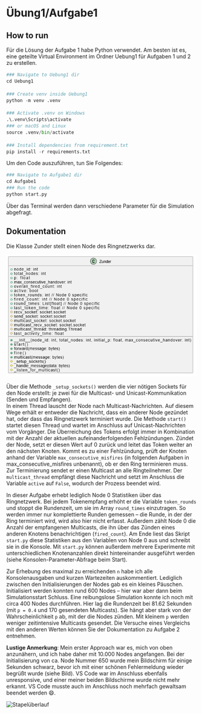 # Übung1/Aufgabe1

## How to run

Für die Lösung der Aufgabe 1 habe Python verwendet.
Am besten ist es, eine geteilte Virtual Environment im Ordner Uebung1 für Aufgaben 1 und 2 zu erstellen.

```python
### Navigate to Uebung1 dir
cd Uebung1

### Create venv inside Uebung1
python -m venv .venv

### Activate .venv on Windows
.\.venv\Scripts\activate
### or macOS and Linux
source .venv/bin/activate

### Install dependencies from requirement.txt
pip install -r requirements.txt
```

Um den Code auszuführen, tun Sie Folgendes:

```python
### Navigate to Aufgabe1 dir
cd Aufgabe1
### Run the code
python start.py
```

Über das Terminal werden dann verschiedene Parameter für die Simulation abgefragt.

## Dokumentation

Die Klasse Zunder stellt einen Node des Ringnetzwerks dar.

![UML Zunder](./resources/Zunder_UML.png)

Über die Methode `_setup_sockets()` werden die vier nötigen Sockets für den Node erstellt: je zwei für die Multicast- und Unicast-Kommunikation (Senden und Empfangen).  
In einem Thread lauscht der Node nach Multicast-Nachrichten. Auf diesem Wege erhält er entweder die Nachricht, dass ein anderer Node gezündet hat, oder dass das Ringnetzwerk terminiert wurde. Die Methode `start()` startet diesen Thread und wartet im Anschluss auf Unicast-Nachrichten vom Vorgänger. Die Überreichung des Tokens erfolgt immer in Kombination mit der Anzahl der aktuellen aufeinanderfolgenden Fehlzündungen. Zündet der Node, setzt er diesen Wert auf 0 zurück und leitet das Token weiter an den nächsten Knoten. Kommt es zu einer Fehlzündung, prüft der Knoten anhand der Variable `max_consecutive_misfires` (in folgenden Aufgaben in max_consecutive_misfires unbenannt), ob er den Ring terminieren muss. Zur Terminierung sendet er einen Multicast an alle Ringteilnehmer. Der `multicast_thread` empfängt diese Nachricht und setzt im Anschluss die Variable `active` auf `False`, wodurch der Prozess beendet wird.

In dieser Aufgabe erhebt lediglich Node 0 Statistiken über das Ringnetzwerk. Bei jedem Tokenempfang erhöht er die Variable `token_rounds` und stoppt die Rundenzeit, um sie im Array `round_times` einzutragen. So werden immer nur komplettierte Runden gemessen – die Runde, in der der Ring terminiert wird, wird also hier nicht erfasst. Außerdem zählt Node 0 die Anzahl der empfangenen Multicasts, die ihn über das Zünden eines anderen Knotens benachrichtigen (`fired_count`). Am Ende liest das Skript `start.py` diese Statistiken aus den Variablen von Node 0 aus und schreibt sie in die Konsole. Mit `start.py` können außerdem mehrere Experimente mit unterschiedlichen Knotenanzahlen direkt hintereinander ausgeführt werden (siehe Konsolen-Parameter-Abfrage beim Start).

Zur Erhebung des maximal zu erreichenden `n` habe ich alle Konsolenausgaben und kurzen Wartezeiten auskommentiert. Lediglich zwischen den Initialisierungen der Nodes gab es ein kleines Päuschen. Initialisiert werden konnten rund 600 Nodes – hier war aber dann beim Simulationsstart Schluss. Eine reibungslose Simulation konnte ich noch mit circa 400 Nodes durchführen. Hier lag die Rundenzeit bei 81.62 Sekunden (mit `p = 0.4` und 170 gesendeten Multicasts). Sie hängt aber stark von der Wahrscheinlichkeit `p` ab, mit der die Nodes zünden. Mit kleinem `p` werden weniger zeitintensive Multicasts gesendet.
Die Versuche eines Vergleichs mit den anderen Werten können Sie der Dokumentation zu Aufgabe 2 entnehmen.

**Lustige Anmerkung**: Mein erster Approach war es, mich von oben anzunähern, und ich habe daher mit 10.000 Nodes angefangen. Bei der Initialisierung von ca. Node Nummer 650 wurde mein Bildschirm für einige Sekunden schwarz, bevor ich mit einer schönen Fehlermeldung wieder begrüßt wurde (siehe Bild). VS Code war im Anschluss ebenfalls unresponsive, und einer meiner beiden Bildschirme wurde nicht mehr erkannt. VS Code musste auch im Anschluss noch mehrfach gewaltsam beendet werden 😄.

![Stapelüberlauf](./resources/Stapelüberlauf.PNG)
